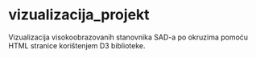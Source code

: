 # vizualizacija_projekt
Vizualizacija visokoobrazovanih stanovnika SAD-a po okruzima pomoću HTML stranice korištenjem D3 biblioteke.
